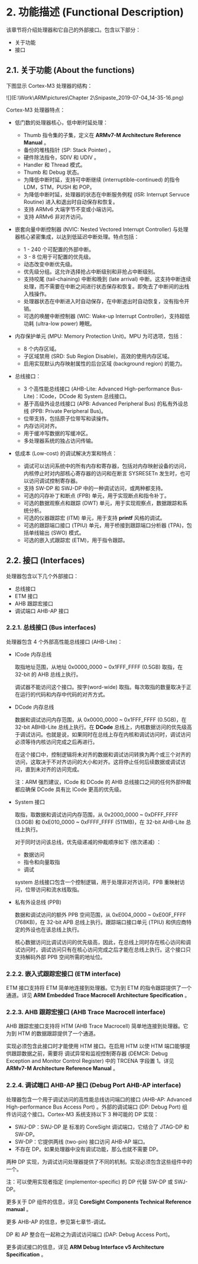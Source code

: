 # 2. 功能描述 (Functional Description)

该章节将介绍处理器和它自己的外部接口。包含以下部分：

- 关于功能
- 接口



## 2.1. 关于功能 (About the functions)

下图显示 Cortex-M3 处理器的结构：

![](E:\Work\ARM\pictures\Chapter 2\Snipaste_2019-07-04_14-35-16.png)

Cortex-M3 处理器特点：

- 低门数的处理器核心，低中断时延处理：

  - Thumb 指令集的子集，定义在 **ARMv7-M Architecture Reference Manual** 。
  - 备份的堆栈指针 (SP: Stack Pointer) 。
  - 硬件除法指令，SDIV 和 UDIV 。
  - Handler 和 Thread 模式。
  - Thumb 和 Debug 状态。
  - 为降低中断时延，支持可中断继续 (interruptible-continued) 的指令 LDM，STM，PUSH 和 POP。
  - 为降低中断时延，处理器的状态在中断服务例程 (ISR: Interrupt Servuce Routine) 进入和退出时自动保存和恢复。
  - 支持 ARMv6 大端字节不变或小端访问。
  - 支持 ARMv6 非对齐访问。
  
- 嵌套向量中断控制器 (NVIC: Nested Vectored Interrupt Controller) 与处理器核心紧密集成，以达到低延迟中断处理。特点包括：

  - 1 - 240 个可配置的外部中断。
  - 3 - 8 位用于可配置的优先级。
  -  动态改变中断优先级。
  - 优先级分组。这允许选择抢占中断级别和非抢占中断级别。
  - 支持咬尾 (tail-chaining) 中断和晚到 (late arrival) 中断。这支持中断连续处理，而不需要在中断之间进行状态保存和恢复。即免去了中断间的出栈入栈操作。
  - 处理器状态在中断进入时自动保存，在中断退出时自动恢复，没有指令开销。
  - 可选的唤醒中断控制器 (WIC: Wake-up Interrupt Controller)，支持超低功耗 (ultra-low power) 睡眠。

- 内存保护单元 (MPU: Memory Protection Unit)。MPU 为可选项，包括：

  - 8 个内存区域。
  - 子区域禁用 (SRD: Sub Region Disable)，高效的使用内存区域。
  - 启用实现默认内存映射属性的后台区域 (background region) 的能力。

- 总线接口：

  - 3 个高性能总线接口 (AHB-Lite: Advanced High-performance Bus-Lite)：ICode，DCode 和 System 总线接口。
  - 基于高级外设总线接口 (APB: Advanced Peripheral Bus) 的私有外设总线 (PPB: Private Peripheral Bus)。
  - 位带支持，包括原子位带写和读操作。
  - 内存访问对齐。
  - 用于缓冲写数据的写缓冲区。
  - 多处理器系统的独占访问传输。

- 低成本 (Low-cost) 的调试解决方案和特点：

  - 调试可以访问系统中的所有内存和寄存器，包括对内存映射设备的访问，内核停止时对内部核心寄存器的访问和在断言 SYSRESETn 发生时，也可以访问调试控制寄存器。
  - 支持 SW-DP 和 SWJ-DP 中的一种调试访问，或两种都支持。
  - 可选的闪存补丁和断点 (FPB) 单元，用于实现断点和指令补丁。
  - 可选的数据观察点和跟踪 (DWT) 单元，用于实现观察点，数据跟踪和系统分析。
  - 可选的仪器跟踪宏 (ITM) 单元，用于支持 **printf** 风格的调试。
  - 可选的跟踪端口接口 (TPIU) 单元，用于桥接到跟踪端口分析器 (TPA)，包括单线输出 (SWO) 模式。 
  - 可选的嵌入式跟踪宏 (ETM)，用于指令跟踪。

  

 ## 2.2. 接口 (Interfaces)

处理器包含以下几个外部接口：

- 总线接口
- ETM 接口
- AHB 跟踪宏接口
- 调试端口 AHB-AP 接口



### 2.2.1.  总线接口 (Bus interfaces)

处理器包含 4 个外部高性能总线接口 (AHB-Lite)：

- ICode 内存总线

  取指地址范围，从地址 0x0000_0000 ~ 0x1FFF_FFFF (0.5GB) 取指，在 32-bit 的 AHB 总线上执行。

  调试器不能访问这个接口。按字(word-wide) 取指。每次取指的数量取决于正在运行的代码和内存中代码的对齐方式。

- DCode 内存总线

  数据和调试访问内存范围，从 0x0000_0000 ~ 0x1FFF_FFFF (0.5GB)，在 32-bit ABHB-Lite 总线上执行。在 **DCode** 总线上，内核数据访问的优先级高于调试访问。也就是说，如果同时在总线上存在内核和调试访问时，调试访问必须等待内核访问完成之后再进行。

  在这个接口中，控制逻辑将未对齐的数据和调试访问转换为两个或三个对齐的访问，这取决于不对齐访问的大小和对齐。这将停止任何后续数据或调试访问，直到未对齐的访问完成。

  注：ARM 强烈建议，ICode 和 DCode 的 AHB 总线接口之间的任何外部仲裁都应确保 DCode 具有比 ICode 更高的优先级。

- System 接口

  取指，取数据和调试访问内存范围，从 0x2000_0000 ~ 0xDFFF_FFFF (3.0GB) 和 0xE010_0000 ~ 0xFFFF_FFFF (511MB)，在 32-bit AHB-Lite 总线上执行。

  对于同时访问该总线，优先级递减的仲裁顺序如下 (依次递减) ：

  - 数据访问
  - 指令和向量取指
  - 调试

  system 总线接口包含一个控制逻辑，用于处理非对齐访问，FPB 重映射访问，位带访问和流水线取指。

- 私有外设总线 (PPB)

  数据和调试访问的额外 PPB 空间范围，从 0xE004_0000 ~ 0xE00F_FFFF (768KB)，在 32-bit  APB 总线上执行。跟踪端口接口单元 (TPIU) 和供应商特定的外设也在该总线上执行。

  核心数据访问比调试访问的优先级高，因此，在总线上同时存在核心访问和调试访问时，调试访问只有在核心访问完成之后才能在总线上执行。这个接口只支持解码外部 PPB 空间所需的地址位。



### 2.2.2. 嵌入式跟踪宏接口 (ETM interface)

ETM 接口支持将 ETM 简单地连接到处理器。它为到 ETM 的指令跟踪提供了一个通道。详见  **ARM Embedded Trace Macrocell Architecture Specification** 。



### 2.2.3. AHB 跟踪宏接口 (AHB Trace Macrocell interface)

AHB 跟踪宏接口支持将 HTM (AHB Trace Macrocell) 简单地连接到处理器。它为到 HTM 的数据跟踪提供了一个通道。

实现必须包含此接口时才能使用 HTM 接口。在启用 HTM 以使 HTM 端口能够提供跟踪数据之前，需要将 调试异常和监视控制寄存器 (DEMCR: Debug Exception and Monitor Control Register) 中的 TRCENA 字段置 1。详见 **ARMv7-M Architecture Reference Manual** 。



### 2.2.4. 调试端口 AHB-AP 接口 (Debug Port AHB-AP interface)

处理器包含一个用于调试访问的高性能总线访问端口的接口 (AHB-AP: Advanced High-performance Bus Access Port) 。外部的调试端口 (DP: Debug Port) 组件访问这个接口。Cortex-M3 系统支持以下 3 种可能的 DP 实现：

- SWJ-DP：SWJ-DP 是 标准的 CoreSight 调试端口，它结合了 JTAG-DP 和 SW-DP。
- SW-DP：它提供两线 (two-pin) 接口访问 AHB-AP 端口。
- 不存在 DP。如果处理器中没有调试功能，那么也就不需要 DP。

两种 DP 实现，为调试访问处理器提供了不同的机制。实现必须包含这些组件中的一个。

注：可以使用实现者指定 (implementor-specific) 的 DP 代替 SW-DP 或 SWJ-DP。 

更多关于 DP 组件的信息，详见 **CoreSight Components Technical Reference manual** 。

更多 AHB-AP 的信息，参见第七章节-调试。

DP 和 AP 整合在一起称之为调试访问端口 (DAP: Debug Access Port)。

更多调试接口的信息，详见 **ARM Debug Interface v5 Architecture Specification** 。

